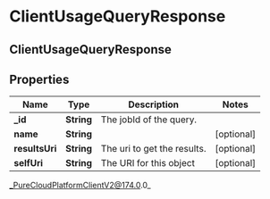 # ClientUsageQueryResponse

## ClientUsageQueryResponse

## Properties

|Name | Type | Description | Notes|
|------------ | ------------- | ------------- | -------------|
| **_id** | **String** | The jobId of the query. | |
| **name** | **String** |  | [optional] |
| **resultsUri** | **String** | The uri to get the results. | [optional] |
| **selfUri** | **String** | The URI for this object | [optional] |



_PureCloudPlatformClientV2@174.0.0_
